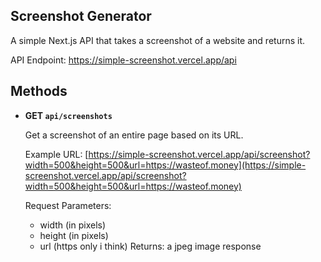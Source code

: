 ## Screenshot Generator
A simple Next.js API that takes a screenshot of a website and returns it.

API Endpoint: https://simple-screenshot.vercel.app/api

## Methods
- **GET `api/screenshots`**

  Get a screenshot of an entire page based on its URL.

  Example URL: [https://simple-screenshot.vercel.app/api/screenshot?width=500&height=500&url=https://wasteof.money](https://simple-screenshot.vercel.app/api/screenshot?width=500&height=500&url=https://wasteof.money)
  
  Request Parameters:
    - width (in pixels)
    - height (in pixels)
    - url (https only i think)
  Returns:
  a jpeg image response
